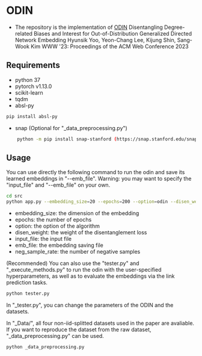 # ODIN
- The repository is the implementation of [ODIN](https://dl.acm.org/doi/10.1145/3543507.3583271)
Disentangling Degree-related Biases and Interest for Out-of-Distribution Generalized Directed Network Embedding
Hyunsik Yoo, Yeon-Chang Lee, Kijung Shin, Sang-Wook Kim
WWW '23: Proceedings of the ACM Web Conference 2023

## Requirements
- python 37
- pytorch v1.13.0
- scikit-learn
- tqdm
- absl-py
```bash
pip install absl-py
```
- snap (Optional for "_data_preprocessing.py")
```bash
    python -m pip install snap-stanford (https://snap.stanford.edu/snappy/index.html)
```

## Usage

You can use directly the following command to run the odin and save its learned embeddings in "--emb_file".
Warning: you may want to specify the "input_file" and "--emb_file" on your own.
```bash
cd src
python app.py --embedding_size=20 --epochs=200 --option=odin --disen_weight=0.5 --input_file=../_Data/ciaodvd/noniid-in-barrier_1.0/u1/u1.edgelist --emb_file=../_Emb/ciaodvd/noniid-in-barrier_1.0/odin/u1_odin_200_4_odin_0.5_dim60.emb --neg_sample_rate=4
```
- embedding_size: the dimension of the embedding
- epochs: the number of epochs
- option: the option of the algorithm
- disen_weight: the weight of the disentanglement loss
- input_file: the input file
- emb_file: the embedding saving file
- neg_sample_rate: the number of negative samples

(Recommended) You can also use the "tester.py" and "_execute_methods.py" to run the odin with the user-specified hyperparameters, as well as to evaluate the embeddings via the link prediction tasks.
```bash
python tester.py
```
In "_tester.py", you can change the parameters of the ODIN and the datasets.


In "_Data/", all four non-iid-splitted datasets used in the paper are avaliable. If you want to reproduce the dataset from the raw dataset, "_data_preprocessing.py" can be used.
```bash
python _data_preprocessing.py
```
